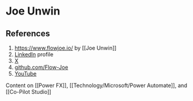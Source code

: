# Joe Unwin 

## References

1. https://www.flowjoe.io/ by [[Joe Unwin]]
2. [LinkedIn](https://www.linkedin.com/in/joeunwin/) profile
3. [X](https://twitter.com/FlowJoe) 
4. [github.com/Flow-Joe](https://github.com/Flow-Joe)
5. [YouTube](https://m.youtube.com/c/FlowJoeVideos)

Content on [[Power FX]], [[Technology/Microsoft/Power Automate]], and [[Co-Pilot Studio]]